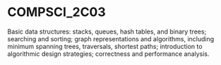 # COMPSCI_2C03
Basic data structures: stacks, queues, hash tables, and binary trees; searching and sorting; graph representations and algorithms, including minimum spanning trees, traversals, shortest paths; introduction to algorithmic design strategies; correctness and performance analysis.
